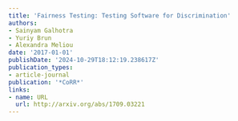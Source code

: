 ```yaml
---
title: 'Fairness Testing: Testing Software for Discrimination'
authors:
- Sainyam Galhotra
- Yuriy Brun
- Alexandra Meliou
date: '2017-01-01'
publishDate: '2024-10-29T18:12:19.238617Z'
publication_types:
- article-journal
publication: '*CoRR*'
links:
- name: URL
  url: http://arxiv.org/abs/1709.03221
---
```

